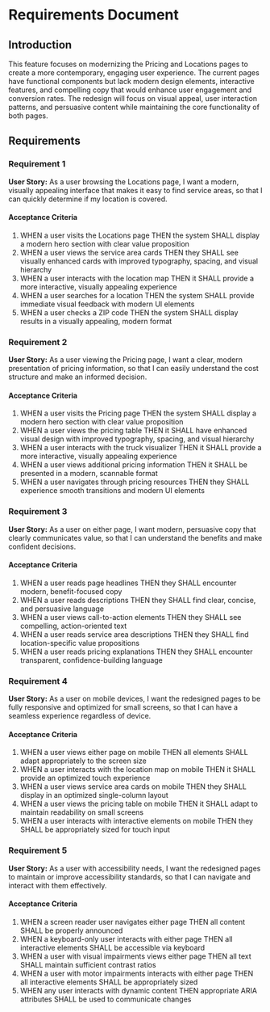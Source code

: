 # Requirements Document

## Introduction

This feature focuses on modernizing the Pricing and Locations pages to create a more contemporary, engaging user experience. The current pages have functional components but lack modern design elements, interactive features, and compelling copy that would enhance user engagement and conversion rates. The redesign will focus on visual appeal, user interaction patterns, and persuasive content while maintaining the core functionality of both pages.

## Requirements

### Requirement 1

**User Story:** As a user browsing the Locations page, I want a modern, visually appealing interface that makes it easy to find service areas, so that I can quickly determine if my location is covered.

#### Acceptance Criteria
1. WHEN a user visits the Locations page THEN the system SHALL display a modern hero section with clear value proposition
2. WHEN a user views the service area cards THEN they SHALL see visually enhanced cards with improved typography, spacing, and visual hierarchy
3. WHEN a user interacts with the location map THEN it SHALL provide a more interactive, visually appealing experience
4. WHEN a user searches for a location THEN the system SHALL provide immediate visual feedback with modern UI elements
5. WHEN a user checks a ZIP code THEN the system SHALL display results in a visually appealing, modern format

### Requirement 2

**User Story:** As a user viewing the Pricing page, I want a clear, modern presentation of pricing information, so that I can easily understand the cost structure and make an informed decision.

#### Acceptance Criteria
1. WHEN a user visits the Pricing page THEN the system SHALL display a modern hero section with clear value proposition
2. WHEN a user views the pricing table THEN it SHALL have enhanced visual design with improved typography, spacing, and visual hierarchy
3. WHEN a user interacts with the truck visualizer THEN it SHALL provide a more interactive, visually appealing experience
4. WHEN a user views additional pricing information THEN it SHALL be presented in a modern, scannable format
5. WHEN a user navigates through pricing resources THEN they SHALL experience smooth transitions and modern UI elements

### Requirement 3

**User Story:** As a user on either page, I want modern, persuasive copy that clearly communicates value, so that I can understand the benefits and make confident decisions.

#### Acceptance Criteria
1. WHEN a user reads page headlines THEN they SHALL encounter modern, benefit-focused copy
2. WHEN a user reads descriptions THEN they SHALL find clear, concise, and persuasive language
3. WHEN a user views call-to-action elements THEN they SHALL see compelling, action-oriented text
4. WHEN a user reads service area descriptions THEN they SHALL find location-specific value propositions
5. WHEN a user reads pricing explanations THEN they SHALL encounter transparent, confidence-building language

### Requirement 4

**User Story:** As a user on mobile devices, I want the redesigned pages to be fully responsive and optimized for small screens, so that I can have a seamless experience regardless of device.

#### Acceptance Criteria
1. WHEN a user views either page on mobile THEN all elements SHALL adapt appropriately to the screen size
2. WHEN a user interacts with the location map on mobile THEN it SHALL provide an optimized touch experience
3. WHEN a user views service area cards on mobile THEN they SHALL display in an optimized single-column layout
4. WHEN a user views the pricing table on mobile THEN it SHALL adapt to maintain readability on small screens
5. WHEN a user interacts with interactive elements on mobile THEN they SHALL be appropriately sized for touch input

### Requirement 5

**User Story:** As a user with accessibility needs, I want the redesigned pages to maintain or improve accessibility standards, so that I can navigate and interact with them effectively.

#### Acceptance Criteria
1. WHEN a screen reader user navigates either page THEN all content SHALL be properly announced
2. WHEN a keyboard-only user interacts with either page THEN all interactive elements SHALL be accessible via keyboard
3. WHEN a user with visual impairments views either page THEN all text SHALL maintain sufficient contrast ratios
4. WHEN a user with motor impairments interacts with either page THEN all interactive elements SHALL be appropriately sized
5. WHEN any user interacts with dynamic content THEN appropriate ARIA attributes SHALL be used to communicate changes